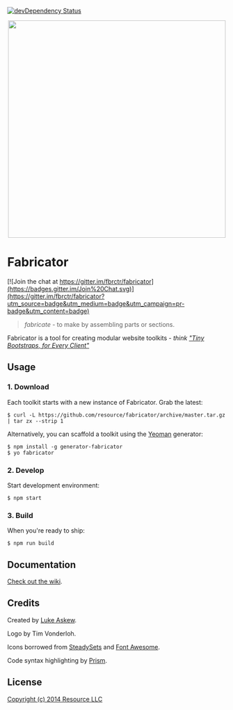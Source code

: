 [![devDependency Status](https://david-dm.org/fbrctr/fabricator/dev-status.svg)](https://david-dm.org/fbrctr/fabricator#info=devDependencies)

<p align="center">
  <img src="http://fbrctr.github.io/assets/toolkit/images/logo.svg" width="500">
</p>

# Fabricator

[![Join the chat at https://gitter.im/fbrctr/fabricator](https://badges.gitter.im/Join%20Chat.svg)](https://gitter.im/fbrctr/fabricator?utm_source=badge&utm_medium=badge&utm_campaign=pr-badge&utm_content=badge)

> _fabricate_ - to make by assembling parts or sections.

Fabricator is a tool for creating modular website toolkits - _think ["Tiny Bootstraps, for Every Client"](http://daverupert.com/2013/04/responsive-deliverables/#tiny-bootstraps-for-every-client)_

## Usage

### 1. Download

Each toolkit starts with a new instance of Fabricator. Grab the latest:

```shell
$ curl -L https://github.com/resource/fabricator/archive/master.tar.gz | tar zx --strip 1
```

Alternatively, you can scaffold a toolkit using the [Yeoman](http://yeoman.io) generator:

```shell
$ npm install -g generator-fabricator
$ yo fabricator
```

### 2. Develop

Start development environment:

```shell
$ npm start
```

### 3. Build

When you're ready to ship:

```shell
$ npm run build
```

## Documentation

[Check out the wiki](https://github.com/resource/fabricator/wiki).

## Credits

Created by [Luke Askew](http://lukeaskew.com).

Logo by Tim Vonderloh.

Icons borrowed from [SteadySets](http://dribbble.com/shots/929153-Steady-set-of-icons?list=show) and [Font Awesome](http://fortawesome.github.io/Font-Awesome/).

Code syntax highlighting by [Prism](http://prismjs.com/).

## License

[Copyright (c) 2014 Resource LLC](https://github.com/resource/fabricator/blob/master/LICENSE.md)
